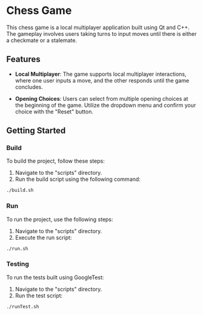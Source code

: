 # Chess Game

This chess game is a local multiplayer application built using Qt and C++. The gameplay involves users taking turns to input moves until there is either a checkmate or a stalemate.

## Features

- **Local Multiplayer**: The game supports local multiplayer interactions, where one user inputs a move, and the other responds until the game concludes.

- **Opening Choices**: Users can select from multiple opening choices at the beginning of the game. Utilize the dropdown menu and confirm your choice with the "Reset" button.

## Getting Started

### Build

To build the project, follow these steps:

1. Navigate to the "scripts" directory.
2. Run the build script using the following command:

```bash
./build.sh
```

### Run

To run the project, use the following steps:

1. Navigate to the "scripts" directory.
2. Execute the run script:

```bash
./run.sh
```

### Testing

To run the tests built using GoogleTest:

1. Navigate to the "scripts" directory.
2. Run the test script:

```bash
./runTest.sh
```

